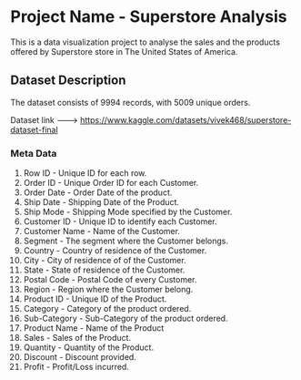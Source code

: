 # Project Name - Superstore Analysis

This is a data visualization project to analyse the sales and the products offered by Superstore store in The United States of America.  

## Dataset Description

The dataset consists of 9994 records, with 5009 unique orders. 

Dataset link ---> https://www.kaggle.com/datasets/vivek468/superstore-dataset-final

### Meta Data

1. Row ID - Unique ID for each row.
2. Order ID - Unique Order ID for each Customer.
3. Order Date - Order Date of the product.
4. Ship Date - Shipping Date of the Product.
5. Ship Mode - Shipping Mode specified by the Customer.
6. Customer ID - Unique ID to identify each Customer.
7. Customer Name - Name of the Customer.
8. Segment - The segment where the Customer belongs.
9. Country - Country of residence of the Customer.
10. City - City of residence of of the Customer.
11. State - State of residence of the Customer.
12. Postal Code - Postal Code of every Customer.
13. Region - Region where the Customer belong.
14. Product ID - Unique ID of the Product.
15. Category - Category of the product ordered.
16. Sub-Category - Sub-Category of the product ordered.
17. Product Name - Name of the Product
18. Sales - Sales of the Product.
19. Quantity - Quantity of the Product.
20. Discount - Discount provided.
21. Profit - Profit/Loss incurred.
